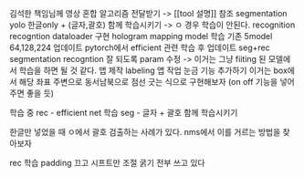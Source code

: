 김석한 책임님께
	영상 혼합 알고리즘 전달받기
	-> [[tool 설명]] 참조
segmentation
	yolo 한글only + (글자,괄호) 함께 학습시키기
		-> ㅇ 경우 학습이 안된다.
recognition
	recogntion dataloader 구현
		hologram mapping
	model 학습
		기존 5model 64,128,224 업데이트
		pytorch에서 efficient 관련 학습 후 업데이트
seg+rec
	segmentation recogntion 잘 되도록 param 수정
		-> 이거는 그냥 fiiting 된 모델에서 학습을 하면 될 것 같다.
앱 제작
	labeling 앱
		작업 눈금 기능 추가하기
			이거는 box에서 해당 좌표 주변으로 동서남북으로 점선 긋는 식으로 구현해보자
			(on off 기능을 넣어주면 좋을 듯)
			

학습 중
rec - efficient net 학습
seg - 글자  + 괄호 함께 학습시키기

한글만 넣었을 때 ㅇ에서 괄호 검출하는 사례가 있다. nms에서 이를 거르는 방법을 찾아보자

rec 학습
padding 끄고 시프트만 조절
굵기 전부 쓰고 있다

